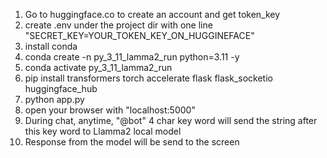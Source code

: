 1. Go to huggingface.co to create an account and get token_key
2. create .env under the project dir with one line "SECRET_KEY=YOUR_TOKEN_KEY_ON_HUGGINEFACE"
3. install conda
4. conda create -n py_3_11_lamma2_run python=3.11 -y
5. conda activate py_3_11_lamma2_run
6. pip install transformers torch accelerate flask flask_socketio huggingface_hub
7. python app.py
8. open your browser with "localhost:5000"
9. During chat, anytime, "@bot" 4 char key word will send the string after this key word to Llamma2 local model
10. Response from the model will be send to the screen